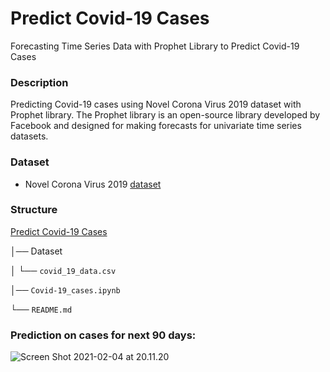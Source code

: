 # Predict Covid-19 Cases

Forecasting Time Series Data with Prophet Library to Predict Covid-19 Cases


### Description

Predicting Covid-19 cases using Novel Corona Virus 2019 dataset with Prophet library. The Prophet library is an open-source library developed by Facebook and designed for making forecasts for univariate time series datasets.


### Dataset

- Novel Corona Virus 2019 [dataset ](https://www.kaggle.com/sudalairajkumar/novel-corona-virus-2019-dataset)


### Structure

[Predict Covid-19 Cases](https://github.com/crncck/Predict-Covid19-Cases)

│── Dataset

│    └── `covid_19_data.csv`

│── `Covid-19_cases.ipynb`

└── `README.md`


### Prediction on cases for next 90 days:

![Screen Shot 2021-02-04 at 20.11.20](https://i.loli.net/2021/02/05/GjNUHXBvOyVtkuP.png)
